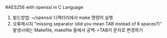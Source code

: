 #AES256 with openssl in C Language

1. 빌드방법: ~/openssl 디렉터리에서 make 명령어 실행
2. 오류메시지 "missing separator (did you mean TAB instead of 8 spaces?)" 발생시에는 Makefile, makefile 들에서 공백->TAB키 문자로 변경하기

